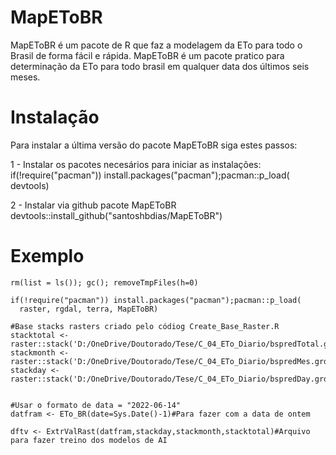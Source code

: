 # MapEToBR
MapEToBR é um pacote de R que faz a modelagem da ETo para todo o Brasil de forma fácil e rápida. MapEToBR é um pacote pratico para determinação da ETo para todo brasil em qualquer data dos últimos seis meses.

# Instalação
Para instalar a última versão do pacote MapEToBR siga estes passos:

1 - Instalar os pacotes necesários para iniciar as instalações:
if(!require("pacman")) install.packages("pacman");pacman::p_load(
  devtools)

2 - Instalar via github pacote MapEToBR devtools::install_github("santoshbdias/MapEToBR")

# Exemplo

```
rm(list = ls()); gc(); removeTmpFiles(h=0)

if(!require("pacman")) install.packages("pacman");pacman::p_load(
  raster, rgdal, terra, MapEToBR)

#Base stacks rasters criado pelo códiog Create_Base_Raster.R
stacktotal <- raster::stack('D:/OneDrive/Doutorado/Tese/C_04_ETo_Diario/bspredTotal.grd')
stackmonth <- raster::stack('D:/OneDrive/Doutorado/Tese/C_04_ETo_Diario/bspredMes.grd')
stackday <- raster::stack('D:/OneDrive/Doutorado/Tese/C_04_ETo_Diario/bspredDay.grd')


#Usar o formato de data = "2022-06-14"
datfram <- ETo_BR(date=Sys.Date()-1)#Para fazer com a data de ontem

dftv <- ExtrValRast(datfram,stackday,stackmonth,stacktotal)#Arquivo para fazer treino dos modelos de AI
```
